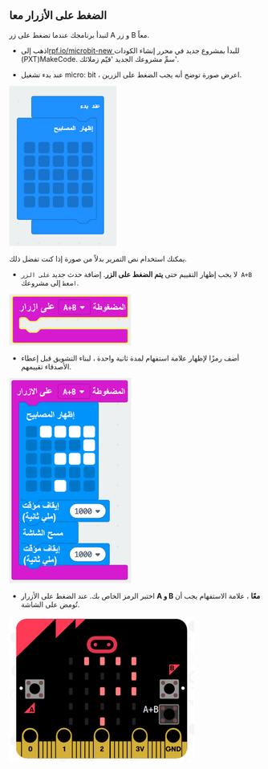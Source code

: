 ## الضغط على الأزرار معا

لنبدأ برنامجك عندما تضغط على زر A و زر B معاً.

+ اذهب إلى<a href="https://rpf.io/microbit-new" target="_blank">rpf.io/microbit-new </a> للبدأ بمشروع جديد في محرر إنشاء الكودات (PXT)MakeCode. سمِّ مشروعك الجديد 'قيّم زملائك'.

+ عند بدء تشغيل micro: bit ، اعرض صورة توضح أنه يجب الضغط على الزرين.

![لقطة شاشة](images/rate-start-img.png)

يمكنك استخدام نص التمرير بدلاً من صورة إذا كنت تفضل ذلك.

+ لا يجب إظهار التقييم حتى **يتم الضغط على الزر**. إضافة حدث جديد `على الزر A+B اضغط` إلى مشروعك.

![لقطة الشاشة](images/rate-ab.png)

+ أضف رمزًا لإظهار علامة استفهام لمدة ثانية واحدة ، لبناء التشويق قبل إعطاء الأصدقاء تقييمهم.

![لقطة الشاشة](images/rate-question.png)

+ اختبر الرمز الخاص بك. عند الضغط على الأزرار **A و B معًا** ، علامة الاستفهام يجب أن تُومض على الشاشة.

![لقطة الشاشة](images/rate-question-test.png)